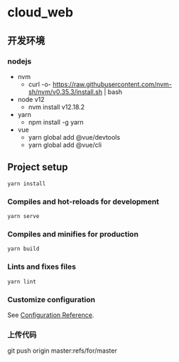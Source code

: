 # cloud_web

## 开发环境
### nodejs
* nvm 
    - curl -o- https://raw.githubusercontent.com/nvm-sh/nvm/v0.35.3/install.sh | bash
* node v12
    - nvm install v12.18.2
* yarn
    - npm install -g yarn
* vue
    - yarn global add @vue/devtools
    - yarn global add @vue/cli

## Project setup
```
yarn install
```

### Compiles and hot-reloads for development
```
yarn serve
```

### Compiles and minifies for production
```
yarn build
```

### Lints and fixes files
```
yarn lint
```

### Customize configuration
See [Configuration Reference](https://cli.vuejs.org/config/).

### 上传代码
git push origin master:refs/for/master
